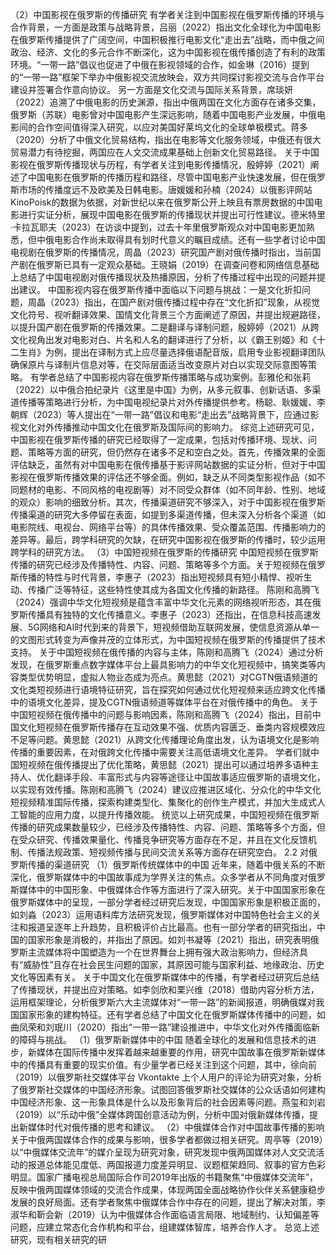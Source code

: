 （2）中国影视在俄罗斯的传播研究
有学者关注到中国影视在俄罗斯传播的环境与合作背景，一方面是政策与战略背景，吕丽（2022）指出文化全球化为中国电影在俄罗斯传播提供了广阔空间，中国积极推行电影文化“走出去”战略，而中俄之间政治、经济、文化的多元合作不断深化，这为中国影视在俄传播创造了有利的政策环境。“一带一路”倡议也促进了中俄在影视领域的合作，如金琳（2016）提到的“一带一路”框架下举办中俄影视交流放映会，双方共同探讨影视交流与合作平台建设并签署合作意向协议。 另一方面是文化交流与国际关系背景，席琰妍（2022）追溯了中俄电影的历史渊源，指出中俄两国在文化方面存在诸多交集，俄罗斯（苏联）电影曾对中国电影产生深远影响，随着中国电影产业发展，中俄电影间的合作空间值得深入研究，以应对美国好莱坞文化的全球单极模式。蒋多（2020）分析了中俄文化贸易结构，指出在电影等文化服务领域，中俄还有很大贸易潜力有待挖掘，两国应在人文交流成果基础上创新文化贸易路径。 
关于中国影视在俄罗斯传播现状与历程，有学者关注到电影传播情况，殷婷婷（2021）阐述了中国电影在俄罗斯的传播历程和路径，尽管中国电影产业快速发展，但在俄罗斯市场的传播度远不及欧美及日韩电影。唐媛媛和孙楠（2024）以俄影评网站KinoPoisk的数据为依据，对新世纪以来在俄罗斯公开上映且有票房数据的中国电影进行实证分析，展现中国电影在俄罗斯的传播现状并提出可行性建议。德米特里·卡拉瓦耶夫（2023）在访谈中提到，过去十年里俄罗斯观众对中国电影更加熟悉，但中俄电影合作尚未取得具有划时代意义的瞩目成绩。还有一些学者讨论中国电视剧在俄罗斯的传播情况，周晶（2023）研究国产剧对俄传播时指出，当前国产剧在俄罗斯已具有一定观众基础。王晓娟（2019）在调查问卷和网络信息基础上总结了中国电视剧对俄传播现状及热播原因，分析了传播过程中出现的问题并提出建议。
中国影视内容在俄罗斯传播中面临以下问题与挑战：一是文化折扣问题，周晶（2023）指出，在国产剧对俄传播过程中存在“文化折扣”现象，从视觉文化符号、视听翻译效果、国情文化背景三个方面阐述了原因，并提出规避路径，以提升国产剧在俄罗斯的传播效果。二是翻译与译制问题，殷婷婷（2021）从跨文化视角出发对电影对白、片名和人名的翻译进行了分析，以《霸王别姬》和《十二生肖》为例，提出在译制方式上应尽量选择俄语配音版，启用专业影视翻译团队确保原片与译制片信息对等，在交际层面适当改变原片对白以实现交际意图等策略。 
有学者总结了中国影视内容在俄罗斯传播策略与成功案例。彭雅伦和张莉（2022）以中俄合拍纪录片《这里是中国》为例，从多元叙事、创新话语、多渠道传播等策略进行分析，为中国电视纪录片对外传播提供参考。杨聪、耿媛媛、李朝辉（2023）等人提出在“一带一路”倡议和电影“走出去”战略背景下，应通过影视文化对外传播推动中国文化在俄罗斯及国际间的影响力。
综览上述研究可见，中国影视在俄罗斯传播的研究已经取得了一定成果，包括对传播环境、现状、问题、策略等方面的研究，但仍然存在诸多不足和空白之处。首先，传播效果的全面评估缺乏，虽然有对中国电影在俄传播基于影评网站数据的实证分析，但对于中国影视在俄罗斯传播效果的评估还不够全面。例如，缺乏从不同类型影视作品（如不同题材的电影、不同风格的电视剧等）对不同受众群体（如不同年龄、性别、地域的观众）影响的细致分析。其次，传播渠道研究不够深入，对于中国影视在俄罗斯传播渠道的研究大多停留在表面，如提到多渠道传播，但未深入分析各个渠道（如电影院线、电视台、网络平台等）的具体传播效果、受众覆盖范围、传播影响力的差异等。最后，跨学科研究的欠缺，在研究中国影视在俄罗斯的传播时，较少运用跨学科的研究方法。
（3）中国短视频在俄罗斯的传播研究
中国短视频在俄罗斯传播的研究已经涉及传播特性、内容、问题、策略等多个方面。关于短视频在俄罗斯传播的特性与时代背景，李惠子（2023）指出短视频具有短小精悍、视听生动、传播广泛等特征，这些特性使其成为各国文化传播的新路径。 陈刚和高腾飞（2024）强调中华文化短视频是蕴含丰富中华文化元素的网络视听形态，其在俄罗斯传播具有独特的文化传播意义。李惠子（2023）还指出，在信息科技高速发展、5G网络和AI时代到来的背景下，短视频借助互联网发展，使信息资源从单一的文图形式转变为声像并茂的立体形式，为中国短视频在俄罗斯的传播提供了技术支持。
关于中国短视频在俄传播的内容与主体，陈刚和高腾飞（2024）通过分析发现，在俄罗斯重点数字媒体平台上最具影响力的中华文化短视频中，搞笑类等内容类型优势明显，虚拟人物业态成为亮点。黄思懿（2021）对CGTN俄语频道的文化类短视频进行语境特征研究，旨在探究如何通过优化短视频来适应跨文化传播中的语境文化差异，提及CGTN俄语频道等媒体平台在对俄传播中的角色。
关于中国短视频在俄传播中的问题与影响因素，陈刚和高腾飞（2024）指出，目前中国文化短视频在俄罗斯传播存在互动效果不强、优质内容匮乏、垂类内容规模效应不足等问题。黄思懿（2021）从跨文化传播理论角度出发，认为语境文化是影响传播的重要因素，在对俄跨文化传播中需要关注高低语境文化差异。
学者们就中国短视频在俄传播提出了优化策略，黄思懿（2021）提出可以通过培养多语种主持人、优化翻译手段、丰富形式与内容等途径让中国故事适应俄罗斯的语境文化，以实现有效传播。陈刚和高腾飞（2024）建议应推进区域化、分众化的中华文化短视频精准国际传播，探索构建类型化、集聚化的创作生产模式，并加大生成式人工智能的应用力度，以提升传播效能。
统览以上研究成果，中国短视频在俄罗斯传播的研究成果数量较少，已经涉及传播特性、内容、问题、策略等多个方面，但在受众研究、传播效果量化、传播竞争研究等方面存在不足，并且在文化反馈机制、传播法规政策、短视频传播与民间交流关系等方面存在研究空白。
2.2 对俄罗斯传播的渠道研究
（1）俄罗斯传统媒体中的中国
近年来，随着中俄关系的不断深化，俄罗斯媒体中的中国故事成为学界关注的焦点。众多学者从不同角度对俄罗斯媒体中的中国形象、中俄媒体合作等方面进行了深入研究。关于中国国家形象在俄罗斯媒体中的呈现，一部分学者经过研究后发现，中国国家形象是积极正面的，如刘淼（2023）运用语料库方法研究发现，俄罗斯媒体对中国特色社会主义的关注和报道呈逐年上升趋势，且积极评价占比最高。也有一部分学者的研究指出，中国的国家形象是消极的，并指出了原因。如刘书凝等（2021）指出，研究表明俄罗斯主流媒体将中国塑造为一个在世界舞台上拥有强大政治影响力，但经济具有“威胁性”且存在社会民生问题的国家，其原因可能与国家利益、地缘政治、历史文化等因素有关。
关于中国文化在俄罗斯媒体中的传播，有学者经过研究后总结了传播现状，并提出应对策略。如李剑欣和栗兴维（2018）借助内容分析方法，运用框架理论，分析俄罗斯六大主流媒体对“一带一路”的新闻报道，明确俄媒对我国国家形象的建构特征。还有学者总结了中国文化在俄罗斯媒体传播中的问题，如曲凤荣和刘珉川（2020）指出“一带一路”建设推进中，中华文化对外传播面临新的障碍与挑战。
（1）俄罗斯新媒体中的中国
随着全球化的发展和信息技术的进步，新媒体在国际传播中发挥着越来越重要的作用，研究中国故事在俄罗斯新媒体中的传播具有重要的现实价值。有少量学者已经关注到这个问题，其中，徐向前（2019）以俄罗斯社交媒体平台 Vkontakte 上个人用户的评论为研究对象，分析了俄罗斯社交媒体的中国经济形象。试图回答俄罗斯社交媒体的公众话语如何建构中国经济形象、这一形象具体是什么以及形象背后的社会因素等问题。燕玺和刘岩（2019）以“乐动中俄”全媒体跨国创意活动为例，分析中国对俄新媒体传播，提出新媒体时代对俄传播的思考和建议。
（2）中俄媒体合作对中国故事传播的影响
关于中俄两国媒体合作的成果与影响，很多学者都做过相关研究。周亭等（2019）以“中俄媒体交流年”的媒介呈现为研究对象，研究发现中俄两国媒体对人文交流活动的报道总体能见度低、两国报道力度差异明显、议题框架趋同、叙事的官方色彩明显。国家广播电视总局国际合作司2019年出版的书籍聚焦“中俄媒体交流年”，反映中俄两国媒体领域的交流合作成果，体现两国全面战略协作伙伴关系健康稳步发展的良好局面。还有学者聚焦中俄媒体合作中存在的问题，提出了解决对策，李淑华和靳会新（2019）认为中俄媒体合作面临语言局限、地域制约、认知偏差等问题，应建立常态化合作机构和平台，组建媒体智库，培养合作人才。
总览上述研究，现有相关研究的研
